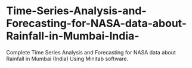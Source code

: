 # Time-Series-Analysis-and-Forecasting-for-NASA-data-about-Rainfall-in-Mumbai-India-
Complete Time Series Analysis and Forecasting for NASA data about Rainfall in Mumbai (India) Using Minitab software.
